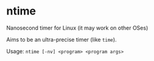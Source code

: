 ntime
====

Nanosecond timer for Linux (it may work on other OSes)

Aims to be an ultra-precise timer (like `time`).

Usage: `ntime [-nv] <program> <program args>`
